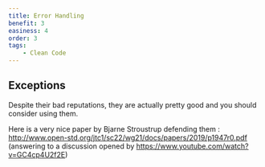 ```yaml
---
title: Error Handling
benefit: 3
easiness: 4
order: 3
tags:
    - Clean Code
---
```


## Exceptions

Despite their bad reputations, they are actually pretty good and you should consider using them.

Here is a very nice paper by Bjarne Stroustrup defending them : http://www.open-std.org/jtc1/sc22/wg21/docs/papers/2019/p1947r0.pdf
(answering to a discussion opened by https://www.youtube.com/watch?v=GC4cp4U2f2E)